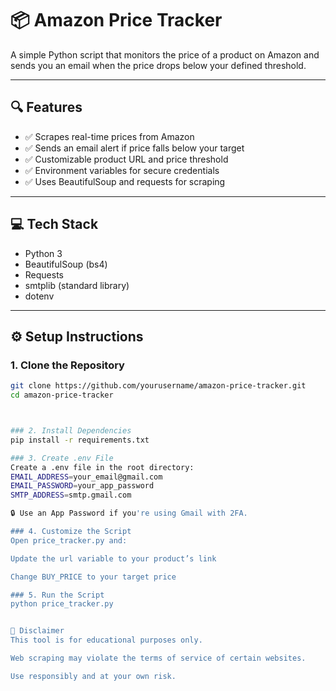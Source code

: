 # 📦 Amazon Price Tracker

A simple Python script that monitors the price of a product on Amazon and sends you an email when the price drops below your defined threshold.

---

## 🔍 Features

- ✅ Scrapes real-time prices from Amazon
- ✅ Sends an email alert if price falls below your target
- ✅ Customizable product URL and price threshold
- ✅ Environment variables for secure credentials
- ✅ Uses BeautifulSoup and requests for scraping

---

## 💻 Tech Stack

- Python 3
- BeautifulSoup (bs4)
- Requests
- smtplib (standard library)
- dotenv

---

## ⚙️ Setup Instructions

### 1. Clone the Repository

```bash
git clone https://github.com/yourusername/amazon-price-tracker.git
cd amazon-price-tracker



### 2. Install Dependencies
pip install -r requirements.txt

### 3. Create .env File
Create a .env file in the root directory:
EMAIL_ADDRESS=your_email@gmail.com
EMAIL_PASSWORD=your_app_password
SMTP_ADDRESS=smtp.gmail.com

🔒 Use an App Password if you're using Gmail with 2FA.

### 4. Customize the Script
Open price_tracker.py and:

Update the url variable to your product’s link

Change BUY_PRICE to your target price

### 5. Run the Script
python price_tracker.py


🛑 Disclaimer
This tool is for educational purposes only.

Web scraping may violate the terms of service of certain websites.

Use responsibly and at your own risk.
